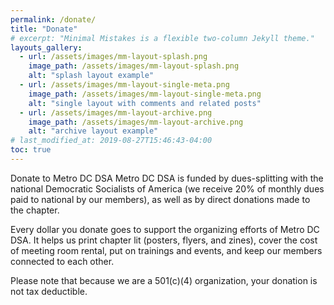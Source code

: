 ```yaml
---
permalink: /donate/
title: "Donate"
# excerpt: "Minimal Mistakes is a flexible two-column Jekyll theme."
layouts_gallery:
  - url: /assets/images/mm-layout-splash.png
    image_path: /assets/images/mm-layout-splash.png
    alt: "splash layout example"
  - url: /assets/images/mm-layout-single-meta.png
    image_path: /assets/images/mm-layout-single-meta.png
    alt: "single layout with comments and related posts"
  - url: /assets/images/mm-layout-archive.png
    image_path: /assets/images/mm-layout-archive.png
    alt: "archive layout example"
# last_modified_at: 2019-08-27T15:46:43-04:00
toc: true
---
```


Donate to Metro DC DSA
Metro DC DSA is funded by dues-splitting with the national Democratic Socialists of America (we receive 20% of monthly dues paid to national by our members), as well as by direct donations made to the chapter.

Every dollar you donate goes to support the organizing efforts of Metro DC DSA. It helps us print chapter lit (posters, flyers, and zines), cover the cost of meeting room rental, put on trainings and events, and keep our members connected to each other.

Please note that because we are a 501(c)(4) organization, your donation is not tax deductible.
